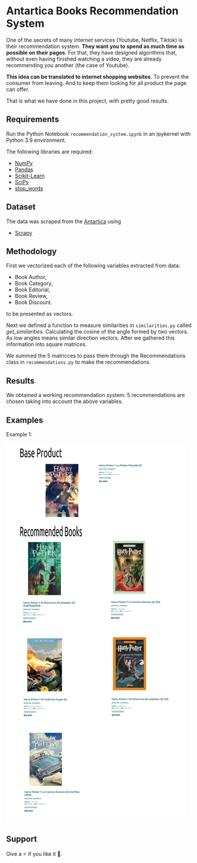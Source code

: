 # Antartica Books Recommendation System

One of the secrets of many internet services (Youtube, Netflix, Tiktok) is their recommendation system. **They want you to spend as much time as possible on their pages**. For that, they have designed algorithms that, without even having finished watching a video, they are already recommending you another (the case of Youtube).

**This idea can be translated to internet shopping websites**. To prevent the consumer from leaving. And to keep them looking for all product the page can offer.

That is what we have done in this project, with pretty good results.


## Requirements

Run the Python Notebook `recommendation_system.ipynb` in an ipykernel with Python 3.9 environment.

The following libraries are required:

- [NumPy](http://www.numpy.org/)
- [Pandas](http://pandas.pydata.org/)
- [Scikit-Learn](http://scikit-learn.org/stable/)
- [SciPy](https://scipy.github.io/devdocs/index.html)
- [stop_words](https://pypi.org/project/stop-words/)

## Dataset

The data was scraped from the [Antartica](https://www.antartica.cl/) using 

- [Scrapy](https://scrapy.org/)


## Methodology

First we vectorized each of the following variables extracted from data:

- Book Author,
- Book Category,
- Book Editorial,
- Book Review,
- Book Discount.

to be presented as vectors.

Next we defined a function to measure similarities in `similarities.py` called *get_similarities*. Calculating the cosine of the angle formed by two vectors. As low angles means similar direction vectors. After we gathered this information into square matrices.

We summed the 5 matricces to pass them through the Recommendations class in `recommendations.py` to make the recommendations.


## Results

We obtained a working recommendation system: 5 recommendations are chosen taking into account the above variables. 

## Examples

Example 1:

<img src="images/harry_potter.png"/> 



## Support

Give a :star: if you like it :hugs:.